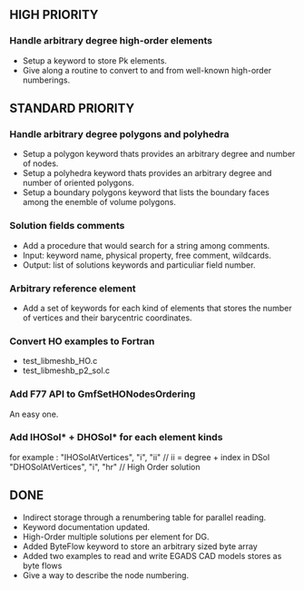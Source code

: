 ## HIGH PRIORITY

### Handle arbitrary degree high-order elements
- Setup a keyword to store Pk elements.
- Give along a routine to convert to and from well-known high-order numberings.


## STANDARD PRIORITY

### Handle arbitrary degree polygons and polyhedra
- Setup a polygon keyword thats provides an arbitrary degree and number of nodes.
- Setup a polyhedra keyword thats provides an arbitrary degree and number of oriented polygons.
- Setup a boundary polygons keyword that lists the boundary faces among the enemble of volume polygons.

### Solution fields comments
- Add a procedure that would search for a string among comments.
- Input:  keyword name, physical property, free comment, wildcards.
- Output: list of solutions keywords and particuliar field number.

### Arbitrary reference element
- Add a set of keywords for each kind of elements that stores the number of vertices and their barycentric coordinates.

### Convert HO examples to Fortran
- test_libmeshb_HO.c
- test_libmeshb_p2_sol.c

### Add F77 API to GmfSetHONodesOrdering
An easy one.

### Add IHOSol* + DHOSol* for each element kinds
for example :
"IHOSolAtVertices",                           "i", "ii" // ii = degree + index in DSol
"DHOSolAtVertices",                           "i", "hr" // High Order solution


## DONE

- Indirect storage through a renumbering table for parallel reading.
- Keyword documentation updated.
- High-Order multiple solutions per element for DG.
- Added ByteFlow keyword to store an arbitrary sized byte array
- Added two examples to read and write EGADS CAD models stores as byte flows
- Give a way to describe the node numbering.
